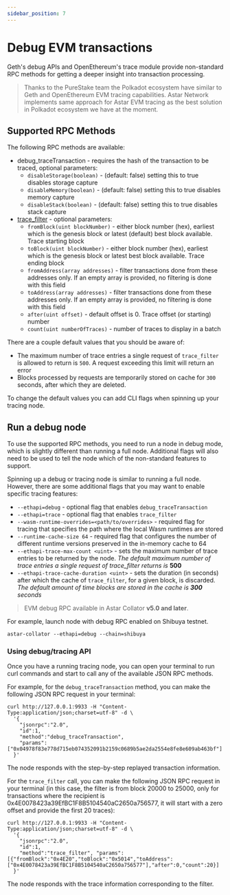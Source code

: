 ```yaml
---
sidebar_position: 7
---
```


# Debug EVM transactions 

Geth's debug APIs and OpenEthereum's trace module provide non-standard RPC methods for getting a deeper insight into transaction processing.

> Thanks to the PureStake team the Polkadot ecosystem have similar to Geth and OpenEthereum EVM tracing capabilities. Astar Network implements same approach for Astar EVM tracing as the best solution in Polkadot ecosystem we have at the moment.

## Supported RPC Methods

The following RPC methods are available:

* debug_traceTransaction - requires the hash of the transaction to be traced, optional parameters:
  - `disableStorage(boolean)` - (default: false) setting this to true disables storage capture
  - `disableMemory(boolean)` - (default: false) setting this to true disables memory capture
  - `disableStack(boolean)` - (default: false) setting this to true disables stack capture
* [trace_filter](https://openethereum.github.io/JSONRPC-trace-module#trace_filter) - optional parameters:
  - `fromBlock(uint blockNumber)` - either block number (hex), earliest which is the genesis block or latest (default) best block available. Trace starting block
  - `toBlock(uint blockNumber)` - either block number (hex), earliest which is the genesis block or latest best block available. Trace ending block
  - `fromAddress(array addresses)` - filter transactions done from these addresses only. If an empty array is provided, no filtering is done with this field
  - `toAddress(array addresses)` - filter transactions done from these addresses only. If an empty array is provided, no filtering is done with this field
  - `after(uint offset)` - default offset is 0. Trace offset (or starting) number
  - `count(uint numberOfTraces)` - number of traces to display in a batch

There are a couple default values that you should be aware of:

* The maximum number of trace entries a single request of `trace_filter` is allowed to return is `500`. A request exceeding this limit will return an error
* Blocks processed by requests are temporarily stored on cache for `300` seconds, after which they are deleted.

To change the default values you can add CLI flags when spinning up your tracing node.

## Run a debug node


To use the supported RPC methods, you need to run a node in debug mode, which is slightly different than running a full node. Additional flags will also need to be used to tell the node which of the non-standard features to support.

Spinning up a debug or tracing node is similar to running a full node. However, there are some additional flags that you may want to enable specific tracing features:

* `--ethapi=debug` - optional flag that enables `debug_traceTransaction`
* `--ethapi=trace` - optional flag that enables `trace_filter`
* `--wasm-runtime-overrides=<path/to/overrides>` - required flag for tracing that specifies the path where the local Wasm runtimes are stored
* `--runtime-cache-size 64` - required flag that configures the number of different runtime versions preserved in the in-memory cache to 64
* `--ethapi-trace-max-count <uint>` - sets the maximum number of trace entries to be returned by the node. _The default maximum number of trace entries a single request of trace_filter returns is_ **500**
* `--ethapi-trace-cache-duration <uint>` - sets the duration (in seconds) after which the cache of `trace_filter`, for a given block, is discarded. _The default amount of time blocks are stored in the cache is **300** seconds_

> EVM debug RPC available in Astar Collator **v5.0 and later**.

For example, launch node with debug RPC enabled on Shibuya testnet.

```
astar-collator --ethapi=debug --chain=shibuya
```

### Using debug/tracing API

Once you have a running tracing node, you can open your terminal to run curl commands and start to call any of the available JSON RPC methods.

For example, for the `debug_traceTransaction` method, you can make the following JSON RPC request in your terminal:

```
curl http://127.0.0.1:9933 -H "Content-Type:application/json;charset=utf-8" -d \
  '{
    "jsonrpc":"2.0",
    "id":1,
    "method":"debug_traceTransaction",
    "params": ["0x04978f83e778d715eb074352091b2159c0689b5ae2da2554e8fe8e609ab463bf"]
  }'
```

The node responds with the step-by-step replayed transaction information.

For the `trace_filter` call, you can make the following JSON RPC request in your terminal (in this case, the filter is from block 20000 to 25000, only for transactions where the recipient is 0x4E0078423a39EfBC1F8B5104540aC2650a756577, it will start with a zero offset and provide the first 20 traces):

```
curl http://127.0.0.1:9933 -H "Content-Type:application/json;charset=utf-8" -d \
  '{
    "jsonrpc":"2.0",
    "id":1,
    "method":"trace_filter", "params":[{"fromBlock":"0x4E20","toBlock":"0x5014","toAddress":["0x4E0078423a39EfBC1F8B5104540aC2650a756577"],"after":0,"count":20}]
  }'
```

The node responds with the trace information corresponding to the filter.
